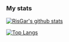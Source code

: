### My stats

[![RisGar's github stats](https://github-readme-stats.vercel.app/api?username=RisGar&count_private=true&show_icons=true&theme=dark)](https://github.com/anuraghazra/github-readme-stats)

[![Top Langs](https://github-readme-stats.vercel.app/api/top-langs/?username=RisGar&count_private=true&theme=dark)](https://github.com/anuraghazra/github-readme-stats)

